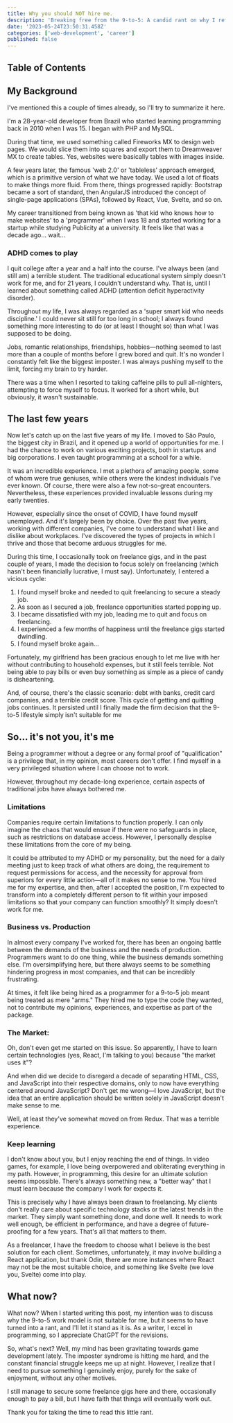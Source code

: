 ```yaml
---
title: Why you should NOT hire me.
description: 'Breaking free from the 9-to-5: A candid rant on why I refuse to seek traditional employment.'
date: '2023-05-24T23:50:31.458Z'
categories: ['web-development', 'career']
published: false
---
```


## Table of Contents

## My Background
I've mentioned this a couple of times already, so I'll try to summarize it here.

I'm a 28-year-old developer from Brazil who started learning programming back in 2010 when I was 15. I began with PHP and MySQL.

During that time, we used something called Fireworks MX to design web pages. We would slice them into squares and export them to Dreamweaver MX to create tables. Yes, websites were basically tables with images inside.

A few years later, the famous 'web 2.0' or 'tableless' approach emerged, which is a primitive version of what we have today. We used a lot of floats to make things more fluid. From there, things progressed rapidly: Bootstrap became a sort of standard, then AngularJS introduced the concept of single-page applications (SPAs), followed by React, Vue, Svelte, and so on.

My career transitioned from being known as 'that kid who knows how to make websites' to a 'programmer' when I was 18 and started working for a startup while studying Publicity at a university. It feels like that was a decade ago... wait...

### ADHD comes to play
I quit college after a year and a half into the course. I've always been (and still am) a terrible student. The traditional educational system simply doesn't work for me, and for 21 years, I couldn't understand why. That is, until I learned about something called ADHD (attention deficit hyperactivity disorder).

Throughout my life, I was always regarded as a 'super smart kid who needs discipline.' I could never sit still for too long in school; I always found something more interesting to do (or at least I thought so) than what I was supposed to be doing.

Jobs, romantic relationships, friendships, hobbies—nothing seemed to last more than a couple of months before I grew bored and quit. It's no wonder I constantly felt like the biggest imposter. I was always pushing myself to the limit, forcing my brain to try harder.

There was a time when I resorted to taking caffeine pills to pull all-nighters, attempting to force myself to focus. It worked for a short while, but obviously, it wasn't sustainable.

## The last few years
Now let's catch up on the last five years of my life. I moved to São Paulo, the biggest city in Brazil, and it opened up a world of opportunities for me. I had the chance to work on various exciting projects, both in startups and big corporations. I even taught programming at a school for a while.

It was an incredible experience. I met a plethora of amazing people, some of whom were true geniuses, while others were the kindest individuals I've ever known. Of course, there were also a few not-so-great encounters. Nevertheless, these experiences provided invaluable lessons during my early twenties.

However, especially since the onset of COVID, I have found myself unemployed. And it's largely been by choice. Over the past five years, working with different companies, I've come to understand what I like and dislike about workplaces. I've discovered the types of projects in which I thrive and those that become arduous struggles for me.

During this time, I occasionally took on freelance gigs, and in the past couple of years, I made the decision to focus solely on freelancing (which hasn't been financially lucrative, I must say). Unfortunately, I entered a vicious cycle:

1. I found myself broke and needed to quit freelancing to secure a steady job.
2. As soon as I secured a job, freelance opportunities started popping up.
3. I became dissatisfied with my job, leading me to quit and focus on freelancing.
4. I experienced a few months of happiness until the freelance gigs started dwindling.
5. I found myself broke again...

Fortunately, my girlfriend has been gracious enough to let me live with her without contributing to household expenses, but it still feels terrible. Not being able to pay bills or even buy something as simple as a piece of candy is disheartening.

And, of course, there's the classic scenario: debt with banks, credit card companies, and a terrible credit score. This cycle of getting and quitting jobs continues. It persisted until I finally made the firm decision that the 9-to-5 lifestyle simply isn't suitable for me

## So... it's not you, it's me
Being a programmer without a degree or any formal proof of "qualification" is a privilege that, in my opinion, most careers don't offer. I find myself in a very privileged situation where I can choose not to work.

However, throughout my decade-long experience, certain aspects of traditional jobs have always bothered me.

### Limitations
Companies require certain limitations to function properly. I can only imagine the chaos that would ensue if there were no safeguards in place, such as restrictions on database access. However, I personally despise these limitations from the core of my being.

It could be attributed to my ADHD or my personality, but the need for a daily meeting just to keep track of what others are doing, the requirement to request permissions for access, and the necessity for approval from superiors for every little action—all of it makes no sense to me. You hired me for my expertise, and then, after I accepted the position, I'm expected to transform into a completely different person to fit within your imposed limitations so that your company can function smoothly? It simply doesn't work for me.

### Business vs. Production
In almost every company I've worked for, there has been an ongoing battle between the demands of the business and the needs of production. Programmers want to do one thing, while the business demands something else. I'm oversimplifying here, but there always seems to be something hindering progress in most companies, and that can be incredibly frustrating.

At times, it felt like being hired as a programmer for a 9-to-5 job meant being treated as mere "arms." They hired me to type the code they wanted, not to contribute my opinions, experiences, and expertise as part of the package.

### The Market: 
Oh, don't even get me started on this issue. So apparently, I have to learn certain technologies (yes, React, I'm talking to you) because "the market uses it"?

And when did we decide to disregard a decade of separating HTML, CSS, and JavaScript into their respective domains, only to now have everything centered around JavaScript? Don't get me wrong—I love JavaScript, but the idea that an entire application should be written solely in JavaScript doesn't make sense to me.

Well, at least they've somewhat moved on from Redux. That was a terrible experience.

### Keep learning
I don't know about you, but I enjoy reaching the end of things. In video games, for example, I love being overpowered and obliterating everything in my path. However, in programming, this desire for an ultimate solution seems impossible. There's always something new, a "better way" that I must learn because the company I work for expects it.

This is precisely why I have always been drawn to freelancing. My clients don't really care about specific technology stacks or the latest trends in the market. They simply want something done, and done well. It needs to work well enough, be efficient in performance, and have a degree of future-proofing for a few years. That's all that matters to them.

As a freelancer, I have the freedom to choose what I believe is the best solution for each client. Sometimes, unfortunately, it may involve building a React application, but thank Odin, there are more instances where React may not be the most suitable choice, and something like Svelte (we love you, Svelte) come into play.

## What now?
What now? When I started writing this post, my intention was to discuss why the 9-to-5 work model is not suitable for me, but it seems to have turned into a rant, and I'll let it stand as it is. As a writer, I excel in programming, so I appreciate ChatGPT for the revisions.

So, what's next? Well, my mind has been gravitating towards game development lately. The imposter syndrome is hitting me hard, and the constant financial struggle keeps me up at night. However, I realize that I need to pursue something I genuinely enjoy, purely for the sake of enjoyment, without any other motives.

I still manage to secure some freelance gigs here and there, occasionally enough to pay a bill, but I have faith that things will eventually work out.

Thank you for taking the time to read this little rant.
